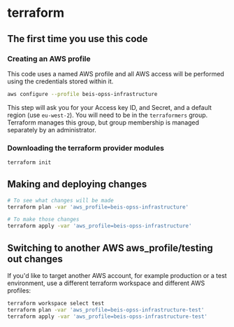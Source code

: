 # terraform

## The first time you use this code

### Creating an AWS profile

This code uses a named AWS profile and all AWS access will be performed using the credentials stored within it.

```sh
aws configure --profile beis-opss-infrastructure
```

This step will ask you for your Access key ID, and Secret, and a default region (use `eu-west-2`). You will need to be in the `terraformers` group. Terraform manages this group, but group membership is managed separately by an administrator.

### Downloading the terraform provider modules

```sh
terraform init
```

## Making and deploying changes

```sh
# To see what changes will be made
terraform plan -var 'aws_profile=beis-opss-infrastructure'

# To make those changes
terraform apply -var 'aws_profile=beis-opss-infrastructure'
```

## Switching to another AWS aws_profile/testing out changes

If you'd like to target another AWS account, for example production or a test environment, use a different terraform workspace and different AWS profiles:

```sh
terraform workspace select test
terraform plan -var 'aws_profile=beis-opss-infrastructure-test'
terraform apply -var 'aws_profile=beis-opss-infrastructure-test'
```
